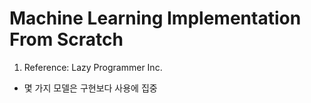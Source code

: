 Machine Learning Implementation From Scratch
====
1. Reference: Lazy Programmer Inc.
- 몇 가지 모델은 구현보다 사용에 집중
